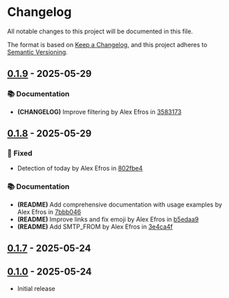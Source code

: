 # Changelog

All notable changes to this project will be documented in this file.

The format is based on [Keep a Changelog](https://keepachangelog.com/en/1.1.0/),
and this project adheres to [Semantic Versioning](https://semver.org/spec/v2.0.0.html).

## [0.1.9] - 2025-05-29

### 📚 Documentation

- **(CHANGELOG)** Improve filtering by Alex Efros in [3583173]

[0.1.9]: https://github.com///compare/v0.1.8..v0.1.9
[abe9760]: https://github.com///commit/abe9760ca021de1841805213fe9e37ed80b32574
[3583173]: https://github.com///commit/3583173bdb8979150738a594ee1b946f5ecf2afc
[3a8976e]: https://github.com///commit/3a8976e2f636700f5876511aaf9d67af2ff0da3a

## [0.1.8] - 2025-05-29

### 🐛 Fixed

- Detection of today by Alex Efros in [802fbe4]

### 📚 Documentation

- **(README)** Add comprehensive documentation with usage examples by Alex Efros in [7bbb046]
- **(README)** Improve links and fix emoji by Alex Efros in [b5edaa9]
- **(README)** Add SMTP_FROM by Alex Efros in [3e4ca4f]

[0.1.8]: https://github.com///compare/v0.1.7..v0.1.8
[36466dd]: https://github.com///commit/36466dd5afacc22ea338ad91f47662adc6d4dfaa
[b728be0]: https://github.com///commit/b728be09c91bc577320f93574f494197e07f45cc
[b740635]: https://github.com///commit/b7406351425f89116f18073b538480f0407d2613
[ade5571]: https://github.com///commit/ade557190dfcdc913077dfc86118392108cc3574
[bac569c]: https://github.com///commit/bac569c9358caeb28e2198b4fe9625ba0bc02742
[53b00ed]: https://github.com///commit/53b00ed6afe7d5fd54a04342058d47a8267fca0a
[802fbe4]: https://github.com///commit/802fbe405f097ccce1ec55119a86a15d04ddb116
[1349f8b]: https://github.com///commit/1349f8b848681ee92044350046c7ff4d0e882817
[5b21d63]: https://github.com///commit/5b21d635ee8d9adc0cc24a5181ee4502032706eb
[9a611fd]: https://github.com///commit/9a611fdf02f1bcc858c4599120f1e76ee4364602
[1956770]: https://github.com///commit/1956770f937766040f1af64c4daaedf1f9dda460
[4e8405e]: https://github.com///commit/4e8405e42f2a0b2e664a46d40ce8609fd742ade1
[373f3e5]: https://github.com///commit/373f3e5e3ef6ca26450d0b3a879905b72a53958d
[d5c3ef9]: https://github.com///commit/d5c3ef96df69a310a88a13321a6e6c5a41d36644
[7bbb046]: https://github.com///commit/7bbb0467f665bf62761742d6819d36589760076b
[b5edaa9]: https://github.com///commit/b5edaa9ab5aa61c9a9b33b002d968de7cea60176
[3e4ca4f]: https://github.com///commit/3e4ca4f55327e13129b3f4e230100c5df2b8108c
[ebe9cfc]: https://github.com///commit/ebe9cfc194202565a6b8b574e2c7e490f542969d
[6fde39c]: https://github.com///commit/6fde39cec0b0fe46c0d0ec09a8c648541f2d63a3
[febdebd]: https://github.com///commit/febdebd9f80b1234fe18c5ecb7a03f978c428d4c
[41db7d4]: https://github.com///commit/41db7d47a0b7801fc0eb2f979c192d9a1dda4605

## [0.1.7] - 2025-05-24

[0.1.7]: https://github.com///compare/v0.1.0..v0.1.7
[43ac50d]: https://github.com///commit/43ac50d161bef57b753e47f0520b798c52b8ecdd
[ecd147a]: https://github.com///commit/ecd147a6f04df042dbe4c3195cbb64f459b3187e
[ee465a1]: https://github.com///commit/ee465a175805ef1ea9176a200ab81faf26a3f324
[f3bfbc1]: https://github.com///commit/f3bfbc1d1399ba32728328be9911042a004cfc84
[f704d3a]: https://github.com///commit/f704d3ade70ad96bc75620adb3ca6a5f71c493c6
[4711c51]: https://github.com///commit/4711c51379bd75dfde372646e5b92ab5cce828bf
[cb8bef9]: https://github.com///commit/cb8bef9dd5c25fdd5cd0a7a436bb92d89ebca8e1

## [0.1.0] - 2025-05-24

- Initial release

[0.1.0]: https://github.com///compare/%40%7B10year%7D..v0.1.0
[56ad2b1]: https://github.com///commit/56ad2b155443daa51bcd7a521ba3e9db7702bb0f
[3e95996]: https://github.com///commit/3e95996d6f2a25f07d91a012fcd5f82da70c465b
[d6abb32]: https://github.com///commit/d6abb32babdc35880666560d70c3ca74deb59eb2
[aac56aa]: https://github.com///commit/aac56aa7989f80cfbb65b19c38ba324c8e811444
[5b98263]: https://github.com///commit/5b98263d6ef3461bab29dae8dec26107a0b77ea1
[80cfd64]: https://github.com///commit/80cfd6454a74295a5a30bf0cb3bd06e4625876a2
[f4c8962]: https://github.com///commit/f4c8962b3c9b22f2d50ed858246b4725eebbf852
[6d2bf87]: https://github.com///commit/6d2bf87526661315632a35e0534fd4f928a6cbde
[2b66503]: https://github.com///commit/2b66503358e844c80981f50e540e4a70aded83d4
[fa26462]: https://github.com///commit/fa264628ef01e54da7c4df3bd0bb6554a9e2d830
[5beba8d]: https://github.com///commit/5beba8d91f7380ec6697197e004d410ee4b44432
[e220143]: https://github.com///commit/e2201433b3ed03003d47f07ba72f32ac4d93f390
[17c7c2b]: https://github.com///commit/17c7c2bc3783474cb7c86ec6fa3597e7ddccb6e9
[221e9ff]: https://github.com///commit/221e9ff220d98d20d6c576c96b88b53c272e6009
[3504c3f]: https://github.com///commit/3504c3ff7a7f9d74600c73f4bb2f6612293de4c1
[2b0775d]: https://github.com///commit/2b0775d8ece3026ec10262b4e1e5270e92e69f7b
[fe7d8c5]: https://github.com///commit/fe7d8c5e39852d754eac8b657c15d38458e6d90e
[cf376ef]: https://github.com///commit/cf376efd38a3dc097a7bda9e57eed1b59389815d
[fbb99fb]: https://github.com///commit/fbb99fbbfd3f0ddf5853d6846a1bbb6984327204
[9a66f35]: https://github.com///commit/9a66f357bd76758e993e2f5f7b2f157da6dae5f7
[0aede78]: https://github.com///commit/0aede78dd8b319ace9f6da1ca928da875ebed0df
[9e90d57]: https://github.com///commit/9e90d57a7163dd69f6407616dc5239df86cf3700
[ef291b5]: https://github.com///commit/ef291b5299c1d76840deb57460e3ca6bbb4a4ae1

<!-- generated by git-cliff -->
